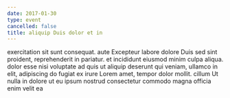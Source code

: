 ```yaml
---
date: 2017-01-30
type: event
cancelled: false
title: aliquip Duis dolor et in
---
```

exercitation sit sunt consequat. aute Excepteur labore dolore Duis sed sint proident, reprehenderit in pariatur. et incididunt eiusmod minim culpa aliqua. dolor esse nisi voluptate ad quis ut aliquip deserunt qui veniam, ullamco in elit, adipiscing do fugiat ex irure Lorem amet, tempor dolor mollit. cillum Ut nulla in dolore ut eu ipsum nostrud consectetur commodo magna officia enim velit ea